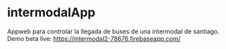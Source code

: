 # intermodalApp
Appweb para controlar la llegada de buses de una intermodal de santiago.
Demo beta live: https://intermodal2-78676.firebaseapp.com/ 
